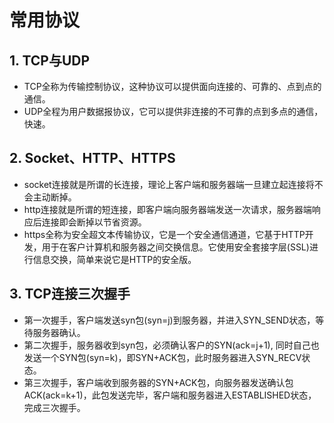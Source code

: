 # 常用协议

## 1. TCP与UDP
* TCP全称为传输控制协议，这种协议可以提供面向连接的、可靠的、点到点的通信。
* UDP全程为用户数据报协议，它可以提供非连接的不可靠的点到多点的通信，快速。

## 2. Socket、HTTP、HTTPS
* socket连接就是所谓的长连接，理论上客户端和服务器端一旦建立起连接将不会主动断掉。
* http连接就是所谓的短连接，即客户端向服务器端发送一次请求，服务器端响应后连接即会断掉以节省资源。
* https全称为安全超文本传输协议，它是一个安全通信通道，它基于HTTP开发，用于在客户计算机和服务器之间交换信息。它使用安全套接字层(SSL)进行信息交换，简单来说它是HTTP的安全版。

## 3. TCP连接三次握手
* 第一次握手，客户端发送syn包(syn=j)到服务器，并进入SYN_SEND状态，等待服务器确认。
* 第二次握手，服务器收到syn包，必须确认客户的SYN(ack=j+1), 同时自己也发送一个SYN包(syn=k)，即SYN+ACK包，此时服务器进入SYN_RECV状态。
* 第三次握手，客户端收到服务器的SYN+ACK包，向服务器发送确认包ACK(ack=k+1)，此包发送完毕，客户端和服务器进入ESTABLISHED状态，完成三次握手。

